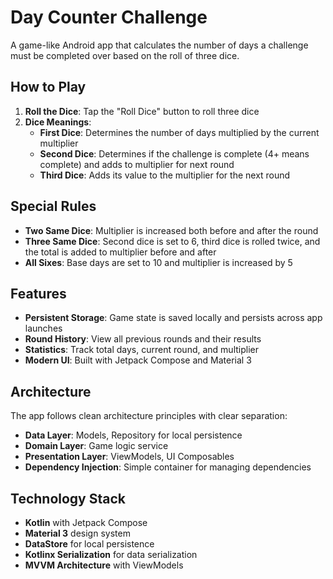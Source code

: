 # Day Counter Challenge

A game-like Android app that calculates the number of days a challenge must be completed over based on the roll of three dice.

## How to Play

1. **Roll the Dice**: Tap the "Roll Dice" button to roll three dice
2. **Dice Meanings**:
   - **First Dice**: Determines the number of days multiplied by the current multiplier
   - **Second Dice**: Determines if the challenge is complete (4+ means complete) and adds to multiplier for next round
   - **Third Dice**: Adds its value to the multiplier for the next round

## Special Rules

- **Two Same Dice**: Multiplier is increased both before and after the round
- **Three Same Dice**: Second dice is set to 6, third dice is rolled twice, and the total is added to multiplier before and after
- **All Sixes**: Base days are set to 10 and multiplier is increased by 5

## Features

- **Persistent Storage**: Game state is saved locally and persists across app launches
- **Round History**: View all previous rounds and their results
- **Statistics**: Track total days, current round, and multiplier
- **Modern UI**: Built with Jetpack Compose and Material 3

## Architecture

The app follows clean architecture principles with clear separation:

- **Data Layer**: Models, Repository for local persistence
- **Domain Layer**: Game logic service
- **Presentation Layer**: ViewModels, UI Composables
- **Dependency Injection**: Simple container for managing dependencies

## Technology Stack

- **Kotlin** with Jetpack Compose
- **Material 3** design system
- **DataStore** for local persistence
- **Kotlinx Serialization** for data serialization
- **MVVM Architecture** with ViewModels
